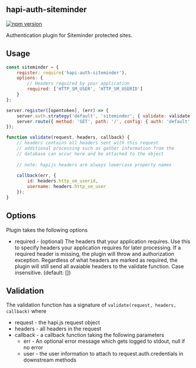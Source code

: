 hapi-auth-siteminder
-------------------------

[![npm version](https://badge.fury.io/js/hapi-auth-siteminder.svg)](https://badge.fury.io/js/hapi-auth-siteminder)

Authentication plugin for Siteminder protected sites.

## Usage

```js
const siteminder = {
    register: require('hapi-auth-siteminder'),
    options: {
        // Headers required by your application
        required: ['HTTP_SM_USER', 'HTTP_SM_USERID']   
    }  
};

server.register([opentoken], (err) => {
    server.auth.strategy('default', 'siteminder', { validate: validate });
    server.route({ method: 'GET', path: '/', config: { auth: 'default' } });
});

function validate(request, headers, callback) {
    // headers contains all headers sent with this request
    // additional processing such as gather information from the
    // database can occur here and be attached to the object
    
    // note: hapijs headers are always lowercase property names
    
    callback(err, { 
        id: headers.http_sm_userid, 
        username: headers.http_sm_user 
    });
}
```

## Options

Plugin takes the following options

- required - (optional) The headers that your application requires. Use this to specify headers your application requires for later processing. If a required header is missing, the plugin will throw and authorization exception. Regardless of what headers are marked as required, the plugin will still send all avaiable headers to the validate function. Case insensitive. (default: [])

## Validation

The validation function has a signature of `validate(request, headers, callback)` where

- request - the hapi.js request object
- headers - all headers in the request
- callback - a callback function taking the following parameters
    - err - An optional error message which gets logged to stdout, null if no error
    - user - the user information to attach to request.auth.credentials in downstream methods